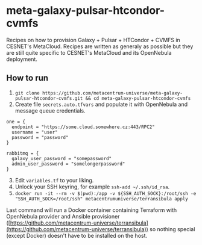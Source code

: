 # meta-galaxy-pulsar-htcondor-cvmfs

Recipes on how to provision Galaxy + Pulsar + HTCondor + CVMFS in CESNET's MetaCloud. Recipes are written as generaly as possible but they are still quite specific to CESNET's MetaCloud and its OpenNebula deployment.

## How to run

1. `git clone https://github.com/metacentrum-universe/meta-galaxy-pulsar-htcondor-cvmfs.git && cd meta-galaxy-pulsar-htcondor-cvmfs`
2. Create file `secrets.auto.tfvars` and populate it with OpenNebula and message queue credentials.
```
one = {
  endpoint = "https://some.cloud.somewhere.cz:443/RPC2"
  username = "user"
  password = "password"
}

rabbitmq = {
  galaxy_user_password = "somepassword"
  admin_user_password = "somelongerpassword"
}
```
3. Edit `variables.tf` to your liking.
4. Unlock your SSH keyring, for example `ssh-add ~/.ssh/id_rsa`.
5. `docker run -it --rm -v $(pwd):/app -v ${SSH_AUTH_SOCK}:/root/ssh -e "SSH_AUTH_SOCK=/root/ssh" metacentrumuniverse/terransibula apply`

Last command will run a Docker container containing Terraform with OpenNebula provider and Ansible provisioner ([https://github.com/metacentrum-universe/terransibula](https://github.com/metacentrum-universe/terransibula)) so nothing special (except Docker) doesn't have to be installed on the host.
